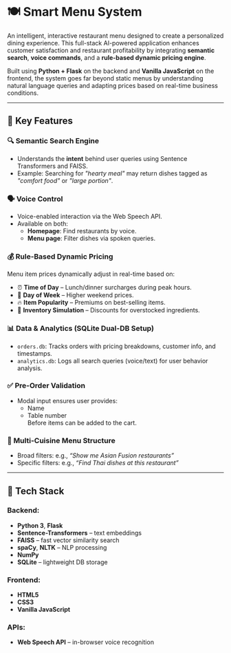 # 🍽️ Smart Menu System

An intelligent, interactive restaurant menu designed to create a personalized dining experience. This full-stack AI-powered application enhances customer satisfaction and restaurant profitability by integrating **semantic search**, **voice commands**, and a **rule-based dynamic pricing engine**.

Built using **Python + Flask** on the backend and **Vanilla JavaScript** on the frontend, the system goes far beyond static menus by understanding natural language queries and adapting prices based on real-time business conditions.

---

## 🔑 Key Features

### 🔍 Semantic Search Engine
- Understands the **intent** behind user queries using Sentence Transformers and FAISS.
- Example: Searching for _"hearty meal"_ may return dishes tagged as _"comfort food"_ or _"large portion"_.

### 🗣️ Voice Control
- Voice-enabled interaction via the Web Speech API.
- Available on both:
  - **Homepage**: Find restaurants by voice.
  - **Menu page**: Filter dishes via spoken queries.

### 💰 Rule-Based Dynamic Pricing
Menu item prices dynamically adjust in real-time based on:
- ⏰ **Time of Day** – Lunch/dinner surcharges during peak hours.
- 📆 **Day of Week** – Higher weekend prices.
- 🔥 **Item Popularity** – Premiums on best-selling items.
- 🧊 **Inventory Simulation** – Discounts for overstocked ingredients.

### 📊 Data & Analytics (SQLite Dual-DB Setup)
- `orders.db`: Tracks orders with pricing breakdowns, customer info, and timestamps.
- `analytics.db`: Logs all search queries (voice/text) for user behavior analysis.

### ✅ Pre-Order Validation
- Modal input ensures user provides:
  - Name
  - Table number  
Before items can be added to the cart.

### 🍱 Multi-Cuisine Menu Structure
- Broad filters: e.g., _“Show me Asian Fusion restaurants”_
- Specific filters: e.g., _“Find Thai dishes at this restaurant”_

---

## 🧠 Tech Stack

### Backend:
- **Python 3**, **Flask**
- **Sentence-Transformers** – text embeddings
- **FAISS** – fast vector similarity search
- **spaCy**, **NLTK** – NLP processing
- **NumPy**
- **SQLite** – lightweight DB storage

### Frontend:
- **HTML5**
- **CSS3**
- **Vanilla JavaScript**

### APIs:
- **Web Speech API** – in-browser voice recognition

